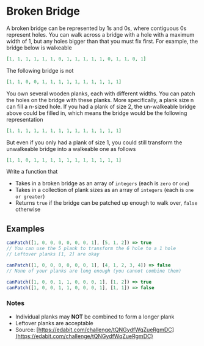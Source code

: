 # Broken Bridge

A broken bridge can be represented by 1s and 0s, where contiguous 0s represent holes. You can walk across a bridge with a hole with a maximum width of 1, but any holes bigger than that you must fix first. For example, the bridge below is walkeable

```json
[1, 1, 1, 1, 1, 1, 0, 1, 1, 1, 1, 1, 0, 1, 1, 0, 1]
```

The following bridge is not

```json
[1, 1, 0, 0, 1, 1, 1, 1, 1, 1, 1, 1, 1, 1]
```

You own several wooden planks, each with different widths. You can patch the holes on the bridge with these planks. More specifically, a plank size n can fill a n-sized hole. If you had a plank of size 2, the un-walkeable bridge above could be filled in, which means the bridge would be the following representation

```json
[1, 1, 1, 1, 1, 1, 1, 1, 1, 1, 1, 1, 1, 1]
```

But even if you only had a plank of size 1, you could still transform the unwalkeable bridge into a walkeable one as follows

```json
[1, 1, 0, 1, 1, 1, 1, 1, 1, 1, 1, 1, 1, 1]
```

Write a function that

* Takes in a broken bridge as an array of `integers` (each is `zero` or `one`)
* Takes in a collection of plank sizes as an array of `integers` (each is `one or greater`)
* Returns `true` if the bridge can be patched up enough to walk over, `false` otherwise

## Examples

```javascript
canPatch([1, 0, 0, 0, 0, 0, 0, 1], [5, 1, 2]) => true
// You can use the 5 plank to transform the 6 hole to a 1 hole
// Leftover planks [1, 2] are okay

canPatch([1, 0, 0, 0, 0, 0, 0, 1], [4, 1, 2, 3, 4]) => false
// None of your planks are long enough (you cannot combine them)

canPatch([1, 0, 0, 1, 1, 0, 0, 0, 1], [1, 2]) => true
canPatch([1, 0, 0, 1, 1, 0, 0, 0, 1], [1, 1]) => false
```

### Notes

* Individual planks may **NOT** be combined to form a longer plank
* Leftover planks are acceptable
* Source: [https://edabit.com/challenge/tQNGydfWqZueRgmDC](https://edabit.com/challenge/tQNGydfWqZueRgmDC)
